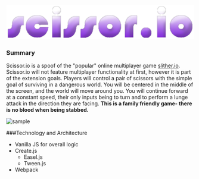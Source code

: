 ![title](./img/title.png)

### Summary
Scissor.io is a spoof of the "popular" online multiplayer game [slither.io](slither.io). Scissor.io will not feature multiplayer functionality at first, however it is part of the extension goals. Players will control a pair of scissors with the simple goal of surviving in a dangerous world. You will be centered in the middle of the screen, and the world will move around you. You will continue forward at a constant speed, their only inputs being to turn and to perform a lunge attack in the direction they are facing. **This is a family friendly game- there is no blood when being stabbed.**

![sample]('./img/sample1.gif')

###Technology and Architecture
  - Vanilla JS for overall logic
  - Create.js
    + Easel.js
    + Tween.js
  - Webpack
